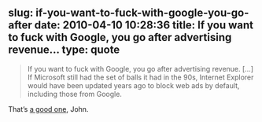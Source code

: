 slug: if-you-want-to-fuck-with-google-you-go-after
date: 2010-04-10 10:28:36
title: If you want to fuck with Google, you go after advertising revenue...
type: quote
---

> If you want to fuck with Google, you go after advertising revenue. […] If Microsoft still had the set of balls it had in the 90s, Internet Explorer would have been updated years ago to block web ads by default, including those from Google.

That’s [a good one](http://daringfireball.net/2010/04/reading_between_the_iphone_os_4_lines#fnr3-2010-04-09), John.
